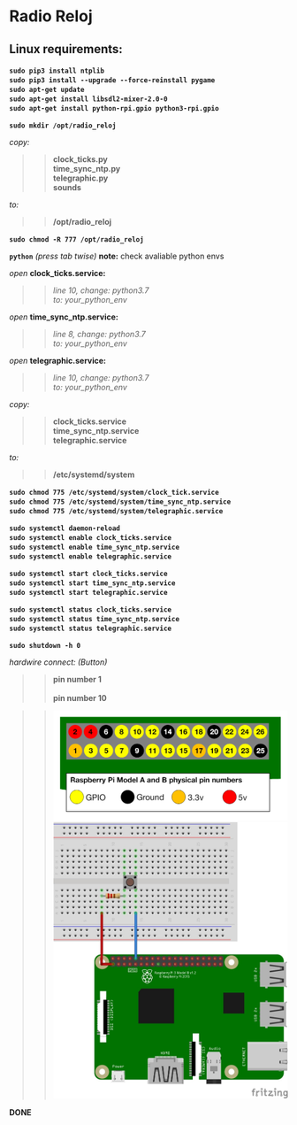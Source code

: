 # Radio Reloj

## Linux requirements:
**`sudo pip3 install ntplib`**<br>
**`sudo pip3 install --upgrade --force-reinstall pygame`**<br>
**`sudo apt-get update`**<br>
**`sudo apt-get install libsdl2-mixer-2.0-0`**<br>
**`sudo apt-get install python-rpi.gpio python3-rpi.gpio`**

**`sudo mkdir /opt/radio_reloj`**

*copy:*
  >>**clock_ticks.py**<br>
  >>**time_sync_ntp.py**<br>
  >>**telegraphic.py**<br>
  >>**sounds**

*to:* 
  >>**/opt/radio_reloj**

**`sudo chmod -R 777 /opt/radio_reloj`**

**`python`** *(press tab twise)* **note:** check avaliable python envs 

*open* **clock_ticks.service:**
  >>*line 10, change: python3.7*<br> 
  >>*to: your_python_env*

*open* **time_sync_ntp.service:**
  >>*line 8, change: python3.7*<br>
  >>*to: your_python_env*

*open* **telegraphic.service:**
  >>*line 10, change: python3.7*<br>
  >>*to: your_python_env*

*copy:*
  >>**clock_ticks.service**<br>
  >>**time_sync_ntp.service**<br>
  >>**telegraphic.service**

*to:*
  >>**/etc/systemd/system**

**`sudo chmod 775 /etc/systemd/system/clock_tick.service`**<br>
**`sudo chmod 775 /etc/systemd/system/time_sync_ntp.service`**<br>
**`sudo chmod 775 /etc/systemd/system/telegraphic.service`**

**`sudo systemctl daemon-reload`**<br>
**`sudo systemctl enable clock_ticks.service`**<br>
**`sudo systemctl enable time_sync_ntp.service`**<br>
**`sudo systemctl enable telegraphic.service`**

**`sudo systemctl start clock_ticks.service`**<br>
**`sudo systemctl start time_sync_ntp.service`**<br>
**`sudo systemctl start telegraphic.service`**

**`sudo systemctl status clock_ticks.service`**<br>
**`sudo systemctl status time_sync_ntp.service`**<br>
**`sudo systemctl status telegraphic.service`**

**`sudo shutdown -h 0`**

*hardwire connect: (Button)*
  >>**pin number 1**<br>  
  >>**pin number 10**<br>

  >>![rpi3gpio](https://github.com/ehzSkhaS/radio_reloj/blob/optimized/docs/rpi3gio.png)
  >>![schematic](https://github.com/ehzSkhaS/radio_reloj/blob/optimized/docs/schematic.png)

**DONE** 
